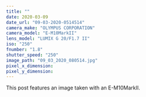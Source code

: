 ```yaml
---
title: ""
date: 2020-03-09
date_url: "09-03-2020-0514514"
camera_make: "OLYMPUS CORPORATION"
camera_model: "E-M10MarkII"
lens_model: "LUMIX G 20/F1.7 II"
iso: "250"
fnumber: "1.8"
shutter_speed: "250"
image_path: "09_03_2020_080514.jpg"
pixel_x_dimension: 
pixel_y_dimension: 
---
```


This post features an image taken with an E-M10MarkII.